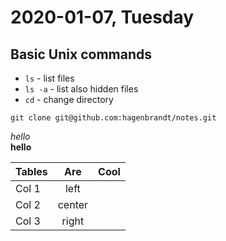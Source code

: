 # 2020-01-07, Tuesday

## Basic Unix commands

- `ls` - list files
- `ls -a` - list also hidden files
- `cd` - change directory

```
git clone git@github.com:hagenbrandt/notes.git
```

*hello*<br>
**hello**

| Tables    | Are       | Cool      |
|-----------|:---------:|----------:|
|Col 1      |left       |           |
|Col 2      |center     |           |
|Col 3      |right      |           |
